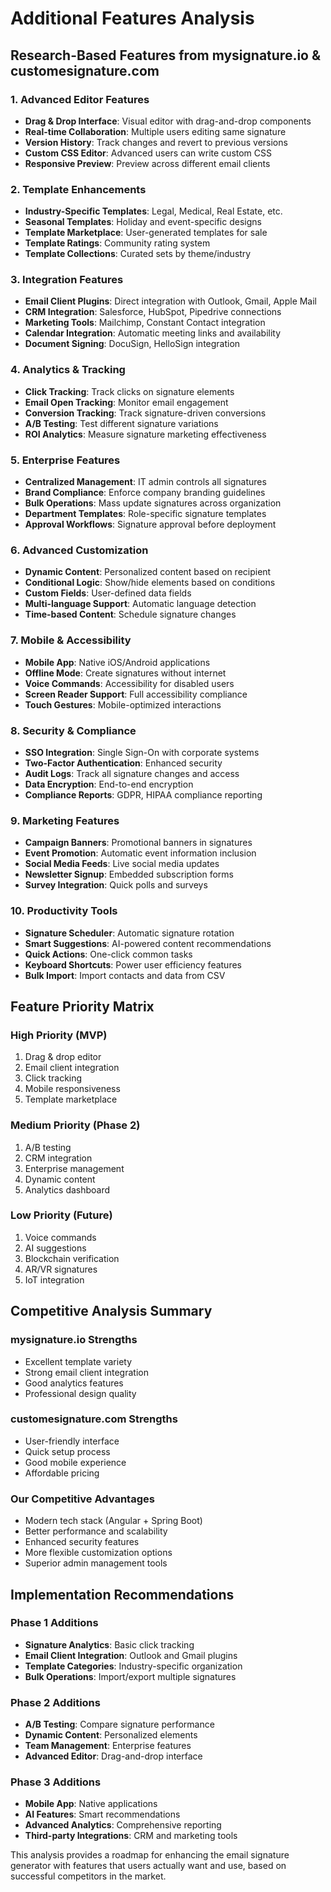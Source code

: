 # Additional Features Analysis

## Research-Based Features from mysignature.io & customesignature.com

### 1. Advanced Editor Features
- **Drag & Drop Interface**: Visual editor with drag-and-drop components
- **Real-time Collaboration**: Multiple users editing same signature
- **Version History**: Track changes and revert to previous versions
- **Custom CSS Editor**: Advanced users can write custom CSS
- **Responsive Preview**: Preview across different email clients

### 2. Template Enhancements
- **Industry-Specific Templates**: Legal, Medical, Real Estate, etc.
- **Seasonal Templates**: Holiday and event-specific designs
- **Template Marketplace**: User-generated templates for sale
- **Template Ratings**: Community rating system
- **Template Collections**: Curated sets by theme/industry

### 3. Integration Features
- **Email Client Plugins**: Direct integration with Outlook, Gmail, Apple Mail
- **CRM Integration**: Salesforce, HubSpot, Pipedrive connections
- **Marketing Tools**: Mailchimp, Constant Contact integration
- **Calendar Integration**: Automatic meeting links and availability
- **Document Signing**: DocuSign, HelloSign integration

### 4. Analytics & Tracking
- **Click Tracking**: Track clicks on signature elements
- **Email Open Tracking**: Monitor email engagement
- **Conversion Tracking**: Track signature-driven conversions
- **A/B Testing**: Test different signature variations
- **ROI Analytics**: Measure signature marketing effectiveness

### 5. Enterprise Features
- **Centralized Management**: IT admin controls all signatures
- **Brand Compliance**: Enforce company branding guidelines
- **Bulk Operations**: Mass update signatures across organization
- **Department Templates**: Role-specific signature templates
- **Approval Workflows**: Signature approval before deployment

### 6. Advanced Customization
- **Dynamic Content**: Personalized content based on recipient
- **Conditional Logic**: Show/hide elements based on conditions
- **Custom Fields**: User-defined data fields
- **Multi-language Support**: Automatic language detection
- **Time-based Content**: Schedule signature changes

### 7. Mobile & Accessibility
- **Mobile App**: Native iOS/Android applications
- **Offline Mode**: Create signatures without internet
- **Voice Commands**: Accessibility for disabled users
- **Screen Reader Support**: Full accessibility compliance
- **Touch Gestures**: Mobile-optimized interactions

### 8. Security & Compliance
- **SSO Integration**: Single Sign-On with corporate systems
- **Two-Factor Authentication**: Enhanced security
- **Audit Logs**: Track all signature changes and access
- **Data Encryption**: End-to-end encryption
- **Compliance Reports**: GDPR, HIPAA compliance reporting

### 9. Marketing Features
- **Campaign Banners**: Promotional banners in signatures
- **Event Promotion**: Automatic event information inclusion
- **Social Media Feeds**: Live social media updates
- **Newsletter Signup**: Embedded subscription forms
- **Survey Integration**: Quick polls and surveys

### 10. Productivity Tools
- **Signature Scheduler**: Automatic signature rotation
- **Smart Suggestions**: AI-powered content recommendations
- **Quick Actions**: One-click common tasks
- **Keyboard Shortcuts**: Power user efficiency features
- **Bulk Import**: Import contacts and data from CSV

## Feature Priority Matrix

### High Priority (MVP)
1. Drag & drop editor
2. Email client integration
3. Click tracking
4. Mobile responsiveness
5. Template marketplace

### Medium Priority (Phase 2)
1. A/B testing
2. CRM integration
3. Enterprise management
4. Dynamic content
5. Analytics dashboard

### Low Priority (Future)
1. Voice commands
2. AI suggestions
3. Blockchain verification
4. AR/VR signatures
5. IoT integration

## Competitive Analysis Summary

### mysignature.io Strengths
- Excellent template variety
- Strong email client integration
- Good analytics features
- Professional design quality

### customesignature.com Strengths
- User-friendly interface
- Quick setup process
- Good mobile experience
- Affordable pricing

### Our Competitive Advantages
- Modern tech stack (Angular + Spring Boot)
- Better performance and scalability
- Enhanced security features
- More flexible customization options
- Superior admin management tools

## Implementation Recommendations

### Phase 1 Additions
- **Signature Analytics**: Basic click tracking
- **Email Client Integration**: Outlook and Gmail plugins
- **Template Categories**: Industry-specific organization
- **Bulk Operations**: Import/export multiple signatures

### Phase 2 Additions
- **A/B Testing**: Compare signature performance
- **Dynamic Content**: Personalized elements
- **Team Management**: Enterprise features
- **Advanced Editor**: Drag-and-drop interface

### Phase 3 Additions
- **Mobile App**: Native applications
- **AI Features**: Smart recommendations
- **Advanced Analytics**: Comprehensive reporting
- **Third-party Integrations**: CRM and marketing tools

This analysis provides a roadmap for enhancing the email signature generator with features that users actually want and use, based on successful competitors in the market.